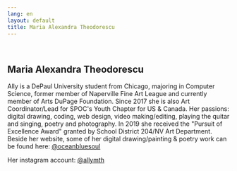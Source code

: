 ```yaml
---
lang: en
layout: default
title: Maria Alexandra Theodorescu
---
```


<br>
<div class="container">
    <h2>Maria Alexandra Theodorescu</h2>
    <div class="row">
        <div class="col-sm-6">
            <p> Ally is a DePaul University student from Chicago, majoring in Computer Science, former member of Naperville Fine Art League and currently member of Arts DuPage Foundation. Since 2017 she is also Art Coordinator/Lead for SPOC's Youth Chapter for US & Canada. Her passions: digital drawing, coding, web design, video making/editing, playing the quitar and singing, poetry and photography. In 2019 she received the "Pursuit of Excellence Award" granted by School District 204/NV Art Department.
            Beside her website, some of her digital drawing/painting & poetry work can be found here:
            <a href="https://www.instagram.com/oceanbluesoul/?hl=en" target="_blank">@oceanbluesoul</a>
            </p>
            <p> Her instagram account: <a href="https://www.instagram.com/allymth/" target="_blank">@allymth</a>
            </p>
        </div> 
    </div>
    <br>   
</div>
<br>
<br>